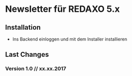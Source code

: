Newsletter für REDAXO 5.x
=============


Installation
-------

* Ins Backend einloggen und mit dem Installer installieren


Last Changes
-------

### Version 1.0 // xx.xx.2017

